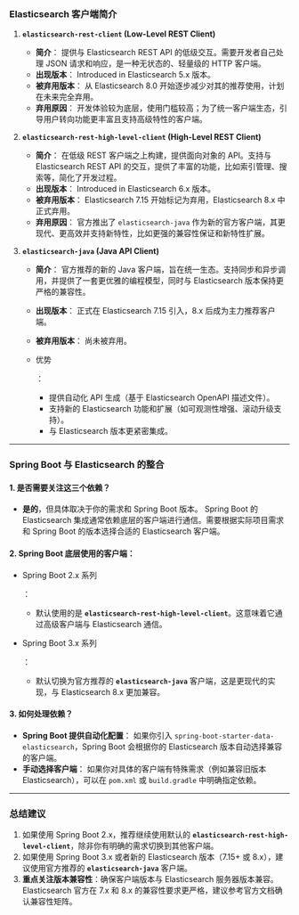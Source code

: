 ### **Elasticsearch 客户端简介**

1. **`elasticsearch-rest-client` (Low-Level REST Client)**

   - **简介**：
      提供与 Elasticsearch REST API 的低级交互。需要开发者自己处理 JSON 请求和响应，是一种无状态的、轻量级的 HTTP 客户端。
   - **出现版本**：
      Introduced in Elasticsearch 5.x 版本。
   - **被弃用版本**：
      从 Elasticsearch 8.0 开始逐步减少对其的推荐使用，计划在未来完全弃用。
   - **弃用原因**：
      开发体验较为底层，使用门槛较高；为了统一客户端生态，引导用户转向功能更丰富且支持高级特性的客户端。

2. **`elasticsearch-rest-high-level-client` (High-Level REST Client)**

   - **简介**：
      在低级 REST 客户端之上构建，提供面向对象的 API。支持与 Elasticsearch REST API 的交互，提供了丰富的功能，比如索引管理、搜索等，简化了开发过程。
   - **出现版本**：
      Introduced in Elasticsearch 6.x 版本。
   - **被弃用版本**：
      Elasticsearch 7.15 开始标记为弃用，Elasticsearch 8.x 中正式弃用。
   - **弃用原因**：
      官方推出了 `elasticsearch-java` 作为新的官方客户端，其更现代、更高效并支持新特性，比如更强的兼容性保证和新特性扩展。

3. **`elasticsearch-java` (Java API Client)**

   - **简介**：
      官方推荐的新的 Java 客户端，旨在统一生态。支持同步和异步调用，并提供了一套更优雅的编程模型，同时与 Elasticsearch 版本保持更严格的兼容性。

   - **出现版本**：
      正式在 Elasticsearch 7.15 引入，8.x 后成为主力推荐客户端。

   - **被弃用版本**：
      尚未被弃用。

   - 优势

     ：

     - 提供自动化 API 生成（基于 Elasticsearch OpenAPI 描述文件）。
     - 支持新的 Elasticsearch 功能和扩展（如可观测性增强、滚动升级支持）。
     - 与 Elasticsearch 版本更紧密集成。

------

### **Spring Boot 与 Elasticsearch 的整合**

#### 1. **是否需要关注这三个依赖？**

- **是的**，但具体取决于你的需求和 Spring Boot 版本。
   Spring Boot 的 Elasticsearch 集成通常依赖底层的客户端进行通信。需要根据实际项目需求和 Spring Boot 的版本选择合适的 Elasticsearch 客户端。

#### 2. **Spring Boot 底层使用的客户端：**

- Spring Boot 2.x 系列

  ：

  - 默认使用的是 **`elasticsearch-rest-high-level-client`**。这意味着它通过高级客户端与 Elasticsearch 通信。

- Spring Boot 3.x 系列

  ：

  - 默认切换为官方推荐的 **`elasticsearch-java`** 客户端，这是更现代的实现，与 Elasticsearch 8.x 更加兼容。

#### 3. **如何处理依赖？**

- **Spring Boot 提供自动化配置**： 如果你引入 `spring-boot-starter-data-elasticsearch`，Spring Boot 会根据你的 Elasticsearch 版本自动选择兼容的客户端。
- **手动选择客户端**： 如果你对具体的客户端有特殊需求（例如兼容旧版本 Elasticsearch），可以在 `pom.xml` 或 `build.gradle` 中明确指定依赖。

------

### **总结建议**

1. 如果使用 Spring Boot 2.x，推荐继续使用默认的 **`elasticsearch-rest-high-level-client`**，除非你有明确的需求切换到其他客户端。
2. 如果使用 Spring Boot 3.x 或者新的 Elasticsearch 版本（7.15+ 或 8.x），建议使用官方推荐的 **`elasticsearch-java`** 客户端。
3. **重点关注版本兼容性**：确保客户端版本与 Elasticsearch 服务器版本兼容。Elasticsearch 官方在 7.x 和 8.x 的兼容性要求更严格，建议参考官方文档确认兼容性矩阵。